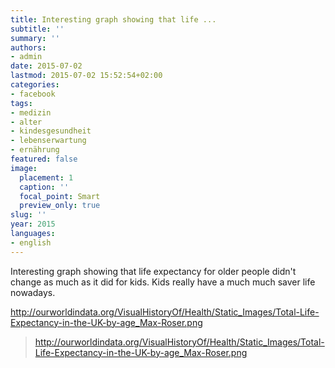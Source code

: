 ```yaml
---
title: Interesting graph showing that life ...
subtitle: ''
summary: ''
authors:
- admin
date: 2015-07-02
lastmod: 2015-07-02 15:52:54+02:00
categories:
- facebook
tags:
- medizin
- alter
- kindesgesundheit
- lebenserwartung
- ernährung
featured: false
image:
  placement: 1
  caption: ''
  focal_point: Smart
  preview_only: true
slug: ''
year: 2015
languages:
- english
---
```


Interesting graph showing that life expectancy for older people didn't change as much as it did for kids. Kids really have a much much saver life nowadays.﻿

http://ourworldindata.org/VisualHistoryOf/Health/Static_Images/Total-Life-Expectancy-in-the-UK-by-age_Max-Roser.png
> http://ourworldindata.org/VisualHistoryOf/Health/Static_Images/Total-Life-Expectancy-in-the-UK-by-age_Max-Roser.png
